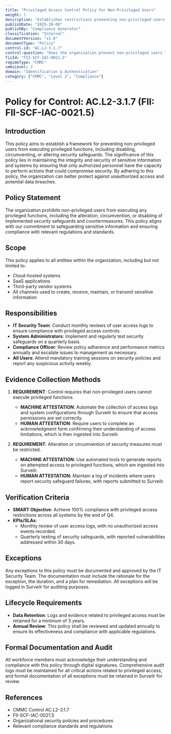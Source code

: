 ```yaml
---
title: "Privileged Access Control Policy for Non-Privileged Users"
weight: 1
description: "Establishes restrictions preventing non-privileged users from executing privileged functions to enhance security and protect sensitive information."
publishDate: "2025-10-08"
publishBy: "Compliance Generator"
classification: "Internal"
documentVersion: "v1.0"
documentType: "Policy"
control-id: "AC.L2-3.1.7"
control-question: "Does the organization prevent non-privileged users from executing privileged functions to include disabling, circumventing or altering implemented security safeguards / countermeasures?"
fiiId: "FII-SCF-IAC-0021.5"
regimeType: "CMMC"
cmmcLevel: 2
domain: "Identification & Authentication"
category: ["CMMC", "Level 2", "Compliance"]
---
```


# Policy for Control: AC.L2-3.1.7 (FII: FII-SCF-IAC-0021.5)

## Introduction
This policy aims to establish a framework for preventing non-privileged users from executing privileged functions, including disabling, circumventing, or altering security safeguards. The significance of this policy lies in maintaining the integrity and security of sensitive information and systems by ensuring that only authorized personnel have the capacity to perform actions that could compromise security. By adhering to this policy, the organization can better protect against unauthorized access and potential data breaches.

## Policy Statement
The organization prohibits non-privileged users from executing any privileged functions, including the alteration, circumvention, or disabling of implemented security safeguards and countermeasures. This policy aligns with our commitment to safeguarding sensitive information and ensuring compliance with relevant regulations and standards.

## Scope
This policy applies to all entities within the organization, including but not limited to:
- Cloud-hosted systems
- SaaS applications
- Third-party vendor systems
- All channels used to create, receive, maintain, or transmit sensitive information

## Responsibilities
- **IT Security Team**: Conduct monthly reviews of user access logs to ensure compliance with privileged access controls.
- **System Administrators**: Implement and regularly test security safeguards on a quarterly basis.
- **Compliance Officer**: Review policy adherence and performance metrics annually and escalate issues to management as necessary.
- **All Users**: Attend mandatory training sessions on security policies and report any suspicious activity weekly.

## Evidence Collection Methods

1. **REQUIREMENT**: Control requires that non-privileged users cannot execute privileged functions.
   - **MACHINE ATTESTATION**: Automate the collection of access logs and system configurations through Surveilr to ensure that access permissions are set correctly.
   - **HUMAN ATTESTATION**: Require users to complete an acknowledgment form confirming their understanding of access limitations, which is then ingested into Surveilr.

2. **REQUIREMENT**: Alteration or circumvention of security measures must be restricted.
   - **MACHINE ATTESTATION**: Use automated tools to generate reports on attempted access to privileged functions, which are ingested into Surveilr.
   - **HUMAN ATTESTATION**: Maintain a log of incidents where users report security safeguard failures, with reports submitted to Surveilr.

## Verification Criteria
- **SMART Objective**: Achieve 100% compliance with privileged access restrictions across all systems by the end of Q4.
- **KPIs/SLAs**: 
  - Monthly review of user access logs, with no unauthorized access events recorded.
  - Quarterly testing of security safeguards, with reported vulnerabilities addressed within 30 days.

## Exceptions
Any exceptions to this policy must be documented and approved by the IT Security Team. The documentation must include the rationale for the exception, the duration, and a plan for remediation. All exceptions will be logged in Surveilr for auditing purposes.

## Lifecycle Requirements
- **Data Retention**: Logs and evidence related to privileged access must be retained for a minimum of 3 years.
- **Annual Review**: This policy shall be reviewed and updated annually to ensure its effectiveness and compliance with applicable regulations.

## Formal Documentation and Audit
All workforce members must acknowledge their understanding and compliance with this policy through digital signatures. Comprehensive audit logs must be maintained for all critical actions related to privileged access, and formal documentation of all exceptions must be retained in Surveilr for review.

## References
- CMMC Control AC.L2-3.1.7
- FII-SCF-IAC-0021.5
- Organizational security policies and procedures
- Relevant compliance standards and regulations